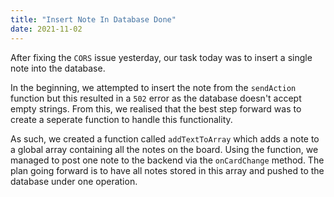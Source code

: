 ```yaml
---
title: "Insert Note In Database Done"
date: 2021-11-02
---
```


After fixing the `CORS` issue yesterday, our task today was to insert a single note into the database. 

In the beginning, we attempted to insert the note from the `sendAction` function but this resulted in a `502` error as the database doesn't accept empty strings. From this, we realised that the best step forward was to create a seperate function to handle this functionality.

As such, we created a function called `addTextToArray` which adds a note to a global array containing all the notes on the board. Using the function, we managed to post one note to the backend via the `onCardChange` method. The plan going forward is to have all notes stored in this array and pushed to the database under one operation.